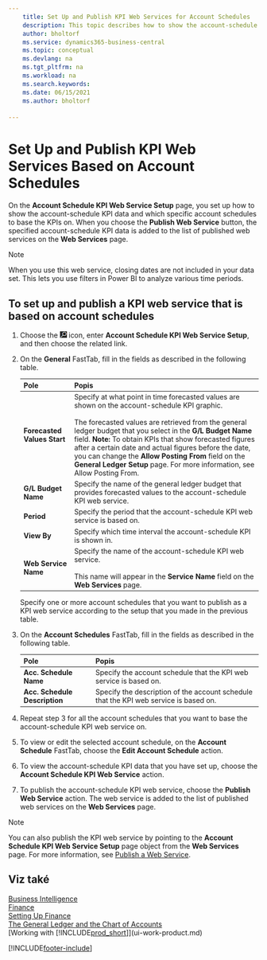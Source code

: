 ```yaml
---
    title: Set Up and Publish KPI Web Services for Account Schedules
    description: This topic describes how to show the account-schedule KPI data based on specific account schedules.
    author: bholtorf
    ms.service: dynamics365-business-central
    ms.topic: conceptual
    ms.devlang: na
    ms.tgt_pltfrm: na
    ms.workload: na
    ms.search.keywords:
    ms.date: 06/15/2021
    ms.author: bholtorf

---
```

# Set Up and Publish KPI Web Services Based on Account Schedules
On the **Account Schedule KPI Web Service Setup** page, you set up how to show the account-schedule KPI data and which specific account schedules to base the KPIs on. When you choose the **Publish Web Service** button, the specified account-schedule KPI data is added to the list of published web services on the **Web Services** page.

> [!NOTE]
> When you use this web service, closing dates are not included in your data set. This lets you use filters in Power BI to analyze various time periods.

## To set up and publish a KPI web service that is based on account schedules
1. Choose the ![Lightbulb that opens the Tell Me feature.](media/ui-search/search_small.png "Tell me what you want to do") icon, enter **Account Schedule KPI Web Service Setup**, and then choose the related link.
2. On the **General** FastTab, fill in the fields as described in the following table.

   | Pole | Popis |
   |---------------------------------|---------------------------------------|  
   | **Forecasted Values Start** | Specify at what point in time forecasted values are shown on the account-schedule KPI graphic.<br /><br /> The forecasted values are retrieved from the general ledger budget that you select in the **G/L Budget Name** field. **Note:**  To obtain KPIs that show forecasted figures after a certain date and actual figures before the date, you can change the **Allow Posting From** field on the **General Ledger Setup** page. For more information, see Allow Posting From. |
   | **G/L Budget Name** | Specify the name of the general ledger budget that provides forecasted values to the account-schedule KPI web service. |
   | **Period** | Specify the period that the account-schedule KPI web service is based on. |
   | **View By** | Specify which time interval the account-schedule KPI is shown in. |
   | **Web Service Name** | Specify the name of the account-schedule KPI web service.<br /><br /> This name will appear in the **Service Name** field on the **Web Services** page. |

   Specify one or more account schedules that you want to publish as a KPI web service according to the setup that you made in the previous table.

3. On the **Account Schedules** FastTab, fill in the fields as described in the following table.

   | Pole | Popis |
   |---------------------------------|---------------------------------------|  
   | **Acc. Schedule Name** | Specify the account schedule that the KPI web service is based on. |
   | **Acc. Schedule Description** | Specify the description of the account schedule that the KPI web service is based on. |

4. Repeat step 3 for all the account schedules that you want to base the account-schedule KPI web service on.
5. To view or edit the selected account schedule, on the **Account Schedule** FastTab, choose the **Edit Account Schedule** action.
6. To view the account-schedule KPI data that you have set up, choose the **Account Schedule KPI Web Service** action.
7. To publish the account-schedule KPI web service, choose the **Publish Web Service** action. The web service is added to the list of published web services on the **Web Services** page.

> [!NOTE]  
> You can also publish the KPI web service by pointing to the **Account Schedule KPI Web Service Setup** page object from the **Web Services** page. For more information, see [Publish a Web Service](across-how-publish-web-service.md).

## Viz také
[Business Intelligence](bi.md)  
[Finance](finance.md)  
[Setting Up Finance](finance-setup-finance.md)  
[The General Ledger and the Chart of Accounts](finance-general-ledger.md)  
[Working with [!INCLUDE[prod_short](includes/prod_short.md)]](ui-work-product.md)


[!INCLUDE[footer-include](includes/footer-banner.md)]